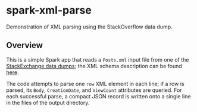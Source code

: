# spark-xml-parse
Demonstration of XML parsing using the StackOverflow data dump.

## Overview
This is a simple Spark app that reads a `Posts.xml` input file from
one of the 
[StackExchange data dumps](https://archive.org/details/stackexchange); 
the XML schema description can be found 
[here](https://ia600500.us.archive.org/22/items/stackexchange/readme.txt).

The code attempts to parse one `row` XML element in each line; if a
row is parsed, its `Body`, `CreationDate`, and `ViewCount` attributes
are queried. For each successful parse, a compact JSON record is
written onto a single line in the files of the output directory.
